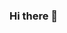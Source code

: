 ### Hi there 👋

<!--
**psj8532/psj8532** is a ✨ _special_ ✨ repository because its `README.md` (this file) appears on your GitHub profile.

Here are some ideas to get you started:

- 🔭 I’m currently working on Web Development Project
- 🌱 I’m currently learning Vue.js and React Native
- 👯 I’m looking to collaborate on ...
- 🤔 I’m looking for help with ...
- 💬 Ask me about an...
- 📫 How to reach me: psj8532@naver.com
- 😄 Pronouns: ...
- ⚡ Fun fact: ...
-->
